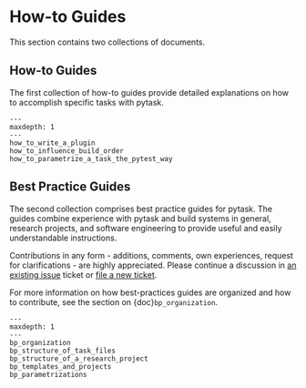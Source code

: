 # How-to Guides

This section contains two collections of documents.

## How-to Guides

The first collection of how-to guides provide detailed explanations on how to accomplish
specific tasks with pytask.

```{toctree}
---
maxdepth: 1
---
how_to_write_a_plugin
how_to_influence_build_order
how_to_parametrize_a_task_the_pytest_way
```

## Best Practice Guides

The second collection comprises best practice guides for pytask. The guides combine
experience with pytask and build systems in general, research projects, and software
engineering to provide useful and easily understandable instructions.

Contributions in any form - additions, comments, own experiences, request for
clarifications - are highly appreciated. Please continue a discussion in
[an existing issue](https://github.com/pytask-dev/pytask/issues) ticket or
[file a new ticket](https://github.com/pytask-dev/pytask/issues/new/choose).

For more information on how best-practices guides are organized and how to contribute,
see the section on {doc}`bp_organization`.

```{toctree}
---
maxdepth: 1
---
bp_organization
bp_structure_of_task_files
bp_structure_of_a_research_project
bp_templates_and_projects
bp_parametrizations
```
